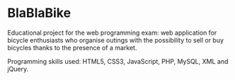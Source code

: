 # BlaBlaBike

Educational project for the web programming exam: web application for bicycle enthusiasts who organise outings with the possibility to sell or buy bicycles thanks to the presence of a market.

Programming skills used: HTML5, CSS3, JavaScript, PHP, MySQL, XML and jQuery.

